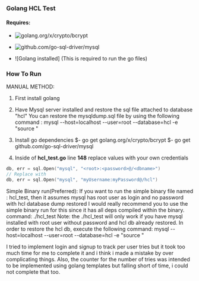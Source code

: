 ### Golang HCL Test

#### Requires: 

* ![golang.org/x/crypto/bcrypt](https://godoc.org/golang.org/x/crypto/bcrypt)

* ![github.com/go-sql-driver/mysql](https://github.com/go-sql-driver/mysql)

* ![Golang installed] (This is required to run the go files)
### How To Run
MANUAL METHOD: 
1. First install golang

2. Have Mysql server installed and restore the sql file attached to database "hcl"
   You can restore the mysqldump.sql file by using the following command :
	mysql --host=localhost --user=root --database=hcl -e "source <PATH TO sqldump.sql>"
3. Install go dependencies
	$- go get golang.org/x/crypto/bcrypt
	$- go get github.com/go-sql-driver/mysql
4. Inside of **hcl_test.go** line **148** replace values with your own credentials

```go
db, err = sql.Open("mysql", "<root>:<password>@/<dbname>")
// Replace with 
db, err = sql.Open("mysql", "myUsername:myPassword@/hcl")
```


Simple Binary run(Preferred):
If you want to run the simple binary file named : hcl_test, then it assumes mysql has root user as login and no password with hcl database dump restored
I would really recommend you to use the simple binary run for this since it has all deps compiled within the binary. 
command: ./hcl_test
Note: the ./hcl_test will only work if you have mysql installed with root user without password and hcl db already restored.
	In order to restore the hcl db, execute the following command: 
	mysql --host=localhost --user=root --database=hcl -e "source <PATH TO sqldump.sql>"


I tried to implement login and signup to track per user tries but it took too much time for me to complete it and i think i made a mistake by over complicating things. 
Also, the counter for the number of tries was intended to be implemented using golang templates but falling short of time, i could not complete that too. 









